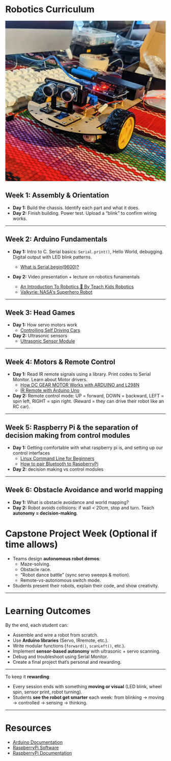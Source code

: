 # Robotics Curriculum

![Robot car built](images/robot.jpeg)

## Week 1: Assembly & Orientation

* **Day 1:** Build the chassis. Identify each part and what it does.
* **Day 2:** Finish building. Power test. Upload a “blink” to confirm wiring works.



---

## Week 2: Arduino Fundamentals

- **Day 1:** Intro to C. Serial basics: `Serial.print()`, Hello World, debugging. Digital output with LED blink patterns.
  - [What is Serial.begin(9600)?](https://www.youtube.com/watch?v=8GX5brSZ_1E)
- **Day 2:** Video presentation + lecture on robotics funamentals

  - [An Introduction To Robotics 🤖 By Teach Kids Robotics](https://www.youtube.com/watch?v=HvMQONnCXbE)
  - [Valkyrie: NASA's Superhero Robot](https://www.youtube.com/watch?v=IE-YBaYjbqY)


---

## Week 3: Head Games

- **Day 1:** How servo motors work
  - [Controlling Self Driving Cars](https://youtu.be/4Y7zG48uHRo)
- **Day 2:** Ultrasonic sensors
  - [Ultrasonic Sensor Module](https://youtu.be/KGwtit2bFyo)

---

## Week 4: Motors & Remote Control

- **Day 1:** Read IR remote signals using a library. Print codes to Serial Monitor. Learn about Motor drivers.
  - [How DC GEAR MOTOR Works with ARDUINO and L298N](https://youtu.be/GPVC84D5ULw)
  - [IR Remote with Arduino Uno](https://youtu.be/q97VE3oEwIc)
- **Day 2:** Remote control mode: UP = forward, DOWN = backward, LEFT = spin left, RIGHT = spin right. (Reward = they can drive their robot like an RC car).

---

## Week 5: Raspberry Pi & the separation of decision making from control modules

- **Day 1:** Getting comfortable with what raspberry pi is, and setting up our control interfaces
  - [Linux Command Line for Beginners](https://youtu.be/16d2lHc0Pe8)
  - [How to pair Bluetooth to RaspberryPi](https://www.youtube.com/watch?v=lHwvoFLbAkM)
- **Day 2:** decision making vs control modules

---

## Week 6: Obstacle Avoidance and world mapping

- **Day 1:** What is obstacle avoidance and world mapping?
- **Day 2:** Robot avoids collisions: if wall < 20cm, stop and turn. Teach **autonomy = decision-making**.

# Capstone Project Week (Optional if time allows)

- Teams design **autonomous robot demos**:
  - Maze-solving.
  - Obstacle race.
  - “Robot dance battle” (sync servo sweeps & motion).
  - Remote-vs-autonomous switch mode.
- Students present their robots, explain their code, and show creativity.

---

# Learning Outcomes

By the end, each student can:

- Assemble and wire a robot from scratch.
- Use **Arduino libraries** (Servo, IRremote, etc.).
- Write modular functions (`forward()`, `scanLeft()`, etc.).
- Implement **sensor-based autonomy** with ultrasonic + servo scanning.
- Debug and troubleshoot using Serial Monitor.
- Create a final project that’s personal and rewarding.

---

To keep it **rewarding**:

- Every session ends with something **moving or visual** (LED blink, wheel spin, sensor print, robot turning).
- Students **see the robot get smarter** each week: from blinking → moving → controlled → sensing → thinking.

---

# Resources

- [Arduino Documentation](https://docs.arduino.cc/)
- [RaspberryPi Software](https://www.raspberrypi.com/software/)
- [RaspberryPi Documentation](https://www.raspberrypi.com/documentation/)

